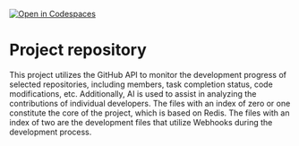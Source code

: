 [![Open in Codespaces](https://classroom.github.com/assets/launch-codespace-7f7980b617ed060a017424585567c406b6ee15c891e84e1186181d67ecf80aa0.svg)](https://classroom.github.com/open-in-codespaces?assignment_repo_id=13745467)
# Project repository
This project utilizes the GitHub API to monitor the development progress of selected repositories, including members, task completion status, code modifications, etc. Additionally, AI is used to assist in analyzing the contributions of individual developers. The files with an index of zero or one constitute the core of the project, which is based on Redis. The files with an index of two are the development files that utilize Webhooks during the development process.
